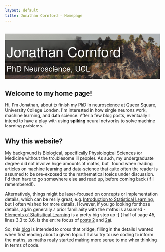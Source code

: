 ```yaml
---
layout: default
title: Jonathan Cornford - Homepage
---
```


<style>
.banner_image {
      padding-top: 20px;     
 }
 .image_container { 
   position: relative; 
   
   width: 100%; /* for IE 6 */
}
p span{
position: absolute;
   text-align:center;
   left: 0%;
   bottom:10%;
   color: white; 
   font:  25px  'HelveticaNeue-Light', 'Helvetica Neue Light','Helvetica Neue','Open Sans', 'Lora','Arial', 'Times New Roman'; 
   letter-spacing: 0px;  
   background: rgb(0, 0, 0); /* fallback color */
   background: rgba(0, 0, 0, 0.5);
   padding: 5px; 

}
 h1 { 
   position: absolute;
   text-align:center;
   
   left: 0%;
   bottom:25%;
   //width: 100%; 
}
 h1 span { 
   color: white; 
   font:  45px  'HelveticaNeue-Light', 'Helvetica Neue Light','Helvetica Neue','Open Sans', 'Lora','Arial', 'Times New Roman'; 
   letter-spacing: 0px;  
   background: rgb(0, 0, 0); /* fallback color */
   background: rgba(0, 0, 0, 0.5);
   padding: 5px; 
}
</style>

<div class="image_container">
<img class= "banner_image" src="img/color_cropped.jpg">
<h1><span>Jonathan Cornford </span></h1>
<p><span> PhD Neuroscience, UCL</span></p>

</div>

## Welcome to my home page!
Hi, I'm Jonathan, about to finish my PhD in neuroscience at Queen Square, University College London. I'm interested in how single neurons work, machine learning, and data science.
After a few blog posts, eventually I intend to have a play with using **spiking** neural networks to solve machine learning problems.
 
 

## Why this website?
My background is Biological, specifically Physiological Sciences (or Medicine without the troublesome ill people). As such, my undergraduate degree 
did not involve huge amounts of maths, but I found when reading articles on machine learning
 and data-science that quite often the reader is assumed to be pre-exposed to the mathematical topics under discussion. I'd then have to go somewhere else and read
 up, before coming back (if I remembered!).

 Alternatively, things might be laser-focused on concepts
 or implementation details, which can be really great, e.g. [Introduction to Statistical Learning](http://www-bcf.usc.edu/~gareth/ISL/), but I often
 wished for more details. However, if you go looking for those details, again generally a prior familiarity with the maths is assumed - [Elements of Statisitical Learning](https://statweb.stanford.edu/~tibs/ElemStatLearn/)
 is a pretty big step up :] ( half of page 45, lines 3.3 to 3.6, is the entire focus of [posts 2](2017-01-07-least-squares-for-dummies/) and [2a](2017-01-08-scalar-by-vector-derivatives-for-least-squares)). 
 
 
So, this [blog](/blog/) is intended to cross that bridge, filling in the details I wanted when first reading about a given topic. I'll also try to use coding to inform the maths, as maths really started making more sense to me when thinking in terms of code. 

<a href="{{ blog | prepend: site.baseurl }}">
